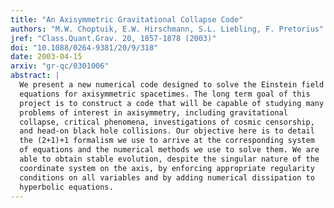 ```yaml
---
title: "An Axisymmetric Gravitational Collapse Code"
authors: "M.W. Choptuik, E.W. Hirschmann, S.L. Liebling, F. Pretorius"
jref: "Class.Quant.Grav. 20, 1857-1878 (2003)"
doi: "10.1088/0264-9381/20/9/318"
date: 2003-04-15
arxiv: "gr-qc/0301006"
abstract: |
  We present a new numerical code designed to solve the Einstein field
  equations for axisymmetric spacetimes. The long term goal of this
  project is to construct a code that will be capable of studying many
  problems of interest in axisymmetry, including gravitational
  collapse, critical phenomena, investigations of cosmic censorship,
  and head-on black hole collisions. Our objective here is to detail
  the (2+1)+1 formalism we use to arrive at the corresponding system
  of equations and the numerical methods we use to solve them. We are
  able to obtain stable evolution, despite the singular nature of the
  coordinate system on the axis, by enforcing appropriate regularity
  conditions on all variables and by adding numerical dissipation to
  hyperbolic equations.
---
```

